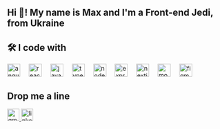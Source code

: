 <h2 align="left">Hi 👋! My name is Max and I'm a Front-end Jedi, from Ukraine</h2>

<h2 align="left">🛠 I code with</h2>
<div align="left">
  <img src="https://skillicons.dev/icons?i=angular" height="30" alt="angularjs logo"  />
  <img width="12" />
  <img src="https://skillicons.dev/icons?i=react" height="30" alt="react logo"  />
  <img width="12" />
  <img src="https://skillicons.dev/icons?i=js" height="30" alt="javascript logo"  />
  <img width="12" />
  <img src="https://skillicons.dev/icons?i=ts" height="30" alt="typescript logo"  />
  <img width="12" />
  <img src="https://skillicons.dev/icons?i=nodejs" height="30" alt="nodejs logo"  />
  <img width="12" />
  <img src="https://skillicons.dev/icons?i=express" height="30" alt="express logo"  />
  <img width="12" />
  <img src="https://skillicons.dev/icons?i=nextjs" height="30" alt="nextjs logo"  />
  <img width="12" />
  <img src="https://skillicons.dev/icons?i=mongodb" height="30" alt="mongodb logo"  />
  <img width="12" />
  <img src="https://skillicons.dev/icons?i=figma" height="30" alt="figma logo"  />
</div>

<h2 align="left">Drop me a line</h2>
<div align="left">
     <a href="mailto:makslav67@gmail.com" target="_blank">
        <img src="https://img.shields.io/static/v1?message=Makslav67&logo=gmail&label=&color=D14836&logoColor=white&labelColor=&style=for-the-badge" height="28" alt="gmail logo"  />
     </a>
  
  <a href="https://www.linkedin.com/in/maksym-lavriv-6292bb1a6/" target="_blank">
    <img src="https://img.shields.io/static/v1?message=LinkedIn&logo=linkedin&label=&color=0077B5&logoColor=white&labelColor=&style=for-the-badge" height="28" alt="linkedin logo"  />
  </a>
</div>

###
